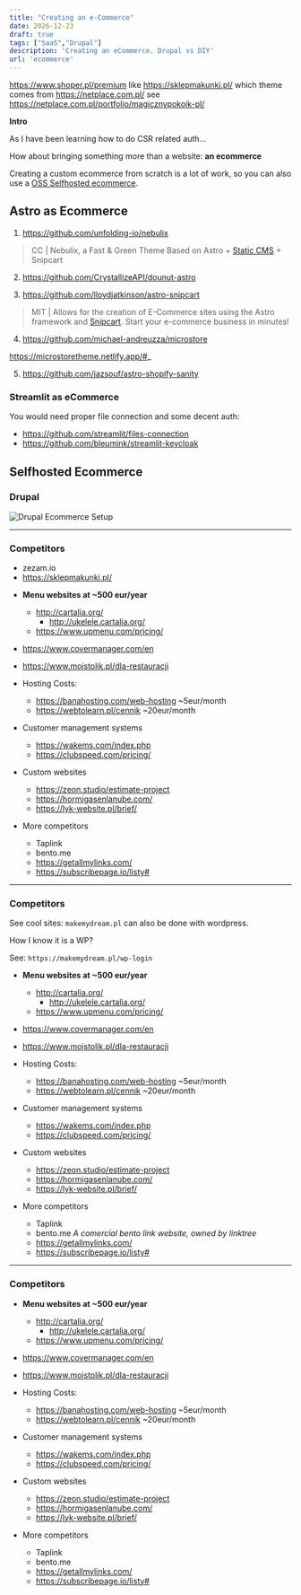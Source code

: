 ```yaml
---
title: "Creating an e-Commerce"
date: 2026-12-23
draft: true
tags: ["SaaS","Drupal"]
description: 'Creating an eCommerce. Drupal vs DIY'
url: 'ecommerce'
---
```




https://www.shoper.pl/premium like https://sklepmakunki.pl/ which theme comes from https://netplace.com.pl/ see https://netplace.com.pl/portfolio/magicznypokoik-pl/

**Intro**

As I have been learning how to do CSR related auth...

How about bringing something more than a website: **an ecommerce**

Creating a custom ecommerce from scratch is a lot of work, so you can also use a [OSS Selfhosted ecommerce](#selfhosted-ecommerce).

## Astro as Ecommerce

1. https://github.com/unfolding-io/nebulix

> CC | Nebulix, a Fast & Green Theme Based on Astro + [Static CMS](https://www.staticcms.org/docs/backends-overview) + Snipcart

2. https://github.com/CrystallizeAPI/dounut-astro

3. https://github.com/lloydjatkinson/astro-snipcart

> MIT | Allows for the creation of E-Commerce sites using the Astro framework and [Snipcart](https://snipcart.com/pricing). Start your e-commerce business in minutes!

4. https://github.com/michael-andreuzza/microstore

https://microstoretheme.netlify.app/#_

5. https://github.com/jazsouf/astro-shopify-sanity



### Streamlit as eCommerce

You would need proper file connection and some decent auth:

* https://github.com/streamlit/files-connection
* https://github.com/bleumink/streamlit-keycloak

## Selfhosted Ecommerce

### Drupal

![Drupal Ecommerce Setup](/blog_img/biz/ecommerce/drupal.png)


---

### Competitors

* zezam.io
* https://sklepmakunki.pl/


<!-- * https://outficik.pl/
* https://outficik.pl/wp-login.php?redirect_to=https%3A%2F%2Foutficik.pl%2Fwp-admin%2F&reauth=1
https://www.instagram.com/outficik.secondhand/ -->



* **Menu websites at ~500 eur/year**
  * http://cartalia.org/
    * http://ukelele.cartalia.org/
  * https://www.upmenu.com/pricing/
* https://www.covermanager.com/en
* https://www.mojstolik.pl/dla-restauracji

* Hosting Costs:
  * https://banahosting.com/web-hosting ~5eur/month
  * https://webtolearn.pl/cennik ~20eur/month

* Customer management systems
  * https://wakems.com/index.php
  * https://clubspeed.com/pricing/

* Custom websites
  * https://zeon.studio/estimate-project
  * https://hormigasenlanube.com/
  * https://lyk-website.pl/brief/

* More competitors
  * Taplink
  * bento.me
  * https://getallmylinks.com/
  * https://subscribepage.io/listy#



<!-- 
* Weddings...
* bodas.net

http://divephiphiisland.com/ -->

<!-- * Proposed: bogusiabachata.pro -->
<!-- 
ecommerce
https://polkabikes.pl/ -->

<!-- More ppl to help - future CLIENTS

* you dont need to pay for wordpress themes, its already there and it works
  * https://generatepress.com/pricing/

* Pablo Couto - https://www.buildingfuturecapital.com/

https://web-check.xyz/check/https%3A%2F%2Fwww.buildingfuturecapital.com%2F

Registry Expiry Date - 26 April 2025

https://quadscadiz.com/

* Sofia - zofienkagram
  * https://wnba.pl/ - another wordpress (good looking)
  * monika ciolkowska - monikacio
    * https://monikaciolkowska.portfoliobox.net/
    * Using the low tier without domain of https://www.portfoliobox.net/pricing (46$/y)
      * Interesting section with a table comparing services and faq (go below)

* Gym Trainer - https://trenujswiadomie.pl/kokpit/

* ecommerce - https://outficik.pl/

---

To try Astro+Ghost headlessCMS as described 
https://jalcocert.github.io/JAlcocerT/blog/dev-in-docker/#gatsby

-->
---

### Competitors

See cool sites: `makemydream.pl` can also be done with wordpress.

How I know it is a WP?

See: `https://makemydream.pl/wp-login`

* **Menu websites at ~500 eur/year**
  * http://cartalia.org/
    * http://ukelele.cartalia.org/
  * https://www.upmenu.com/pricing/
* https://www.covermanager.com/en
* https://www.mojstolik.pl/dla-restauracji

* Hosting Costs:
  * https://banahosting.com/web-hosting ~5eur/month
  * https://webtolearn.pl/cennik ~20eur/month

* Customer management systems
  * https://wakems.com/index.php
  * https://clubspeed.com/pricing/

* Custom websites
  * https://zeon.studio/estimate-project
  * https://hormigasenlanube.com/
  * https://lyk-website.pl/brief/

* More competitors
  * Taplink
  * bento.me *A comercial bento link website, owned by linktree*
  * https://getallmylinks.com/
  * https://subscribepage.io/listy#


<!-- * Proposed: bogusiabachata.pro -->
<!-- 
https://issyinformatica.es/ -->

<!-- More ppl to help - future CLIENTS

* you dont need to pay for wordpress themes, its already there and it works
  * https://generatepress.com/pricing/

* Pablo Couto - https://www.buildingfuturecapital.com/

https://web-check.xyz/check/https%3A%2F%2Fwww.buildingfuturecapital.com%2F

Registry Expiry Date - 26 April 2025


* Sofia - zofienkagram
  * https://wnba.pl/ - another wordpress (good looking)
  * monika ciolkowska - monikacio
    * https://monikaciolkowska.portfoliobox.net/
    * Using the low tier without domain of https://www.portfoliobox.net/pricing (46$/y)
      * Interesting section with a table comparing services and faq (go below)

* Gym Trainer - https://trenujswiadomie.pl/kokpit/

* ecommerce - https://outficik.pl/

---

To try Astro+Ghost headlessCMS as described 
https://jalcocert.github.io/JAlcocerT/blog/dev-in-docker/#gatsby

-->


<!-- 
* Weddings...
* bodas.net

http://divephiphiisland.com/ -->

<!-- * Proposed: bogusiabachata.pro -->
<!-- 
ecommerce
https://polkabikes.pl/ -->

<!-- More ppl to help - future CLIENTS

* you dont need to pay for wordpress themes, its already there and it works
  * https://generatepress.com/pricing/

* Pablo Couto - https://www.buildingfuturecapital.com/

https://web-check.xyz/check/https%3A%2F%2Fwww.buildingfuturecapital.com%2F

Registry Expiry Date - 26 April 2025

https://quadscadiz.com/

* Sofia - zofienkagram
  * https://wnba.pl/ - another wordpress (good looking)
  * monika ciolkowska - monikacio
    * https://monikaciolkowska.portfoliobox.net/
    * Using the low tier without domain of https://www.portfoliobox.net/pricing (46$/y)
      * Interesting section with a table comparing services and faq (go below)

* Gym Trainer - https://trenujswiadomie.pl/kokpit/

* ecommerce - https://outficik.pl/

---

To try Astro+Ghost headlessCMS as described 
https://jalcocert.github.io/JAlcocerT/blog/dev-in-docker/#gatsby

-->
---

### Competitors

* **Menu websites at ~500 eur/year**
  * http://cartalia.org/
    * http://ukelele.cartalia.org/
  * https://www.upmenu.com/pricing/
* https://www.covermanager.com/en
* https://www.mojstolik.pl/dla-restauracji

* Hosting Costs:
  * https://banahosting.com/web-hosting ~5eur/month
  * https://webtolearn.pl/cennik ~20eur/month

* Customer management systems
  * https://wakems.com/index.php
  * https://clubspeed.com/pricing/

* Custom websites
  * https://zeon.studio/estimate-project
  * https://hormigasenlanube.com/
  * https://lyk-website.pl/brief/

* More competitors
  * Taplink
  * bento.me
  * https://getallmylinks.com/
  * https://subscribepage.io/listy#